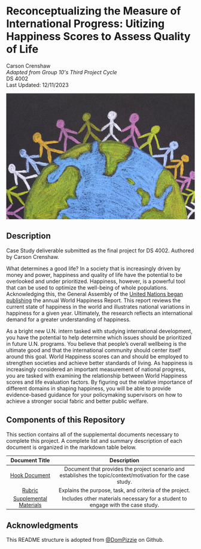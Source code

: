 # Reconceptualizing the Measure of International Progress: Uitizing Happiness Scores to Assess Quality of Life
Carson Crenshaw <br />
_Adapted from Group 10's Third Project Cycle_ <br />
DS 4002 <br />
Last Updated: 12/11/2023

![Happiness Image](happinessphoto.jpeg)

## Description
Case Study deliverable submitted as the final project for DS 4002. Authored by Carson Crenshaw. 

What determines a good life? In a society that is increasingly driven by money and power, happiness and quality of life have the potential to be overlooked and under prioritized. Happiness, however, is a powerful tool that can be used to optimize the well-being of whole populations. Acknowledging this, the General Assembly of the [United Nations began publishing](https://worldhappiness.report/ed/2022/foreword/) the annual World Happiness Report. This report reviews the current state of happiness in the world and illustrates national variations in happiness for a given year. Ultimately, the research reflects an international demand for a greater understanding of happiness. 

As a bright new U.N. intern tasked with studying international development, you have the potential to help determine which issues should be prioritized in future U.N. programs. You believe that people’s overall wellbeing is the ultimate good and that the international community should center itself around this goal. World Happiness scores can and should be employed to strengthen societies and achieve better standards of living. As happiness is increasingly considered an important measurement of national progress, you are tasked with examining the relationship between World Happiness scores and life evaluation factors. By figuring out the relative importance of different domains in shaping happiness, you will be able to provide evidence-based guidance for your policymaking supervisors on how to achieve a stronger social fabric and better public welfare. 

## Components of this Repository

This section contains all of the supplemental documents necessary to complete this project. A complete list and summary description of each document is organized in the markdown table below.

| 	Document Title	 | 	Description	 | 
| 	:-----:	 | 	:-----:	 |
| 	[Hook Document](https://github.com/C-Crenshaw/CaseStudy_DS4002/blob/720e76bc67174c528792d58f29355dc2f81b17c0/Hook%20Document.pdf)	| Document that provides the project scenario and establishes the topic/context/motivation for the case study.	| 
| 	[Rubric](https://github.com/C-Crenshaw/CaseStudy_DS4002/blob/b25ae97b6bdf726ed9a7f1c8dee320eed16108f1/Case%20Study%20Rubric.pdf)	| Explains the purpose, task, and criteria of the project. |
| 	[Supplemental Materials](https://github.com/C-Crenshaw/CaseStudy_DS4002/tree/0c9143dbfc509f4925b87733af91ed64fdadd62b/OTHER%20MATERIALS)	| Includes other materials necessary for a student to engage with the case study.	|

## Acknowledgments
This README structure is adopted from [@DomPizzie](https://gist.github.com/DomPizzie) on Github. 
